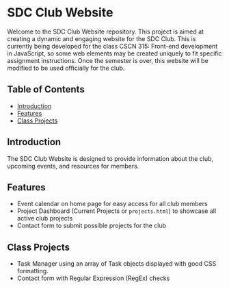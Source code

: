 # SDC Club Website

Welcome to the SDC Club Website repository. This project is aimed at creating a dynamic and engaging website for the SDC Club.  This is currently being developed for the class CSCN 315: Front-end development in JavaScript, so some web elements may be created uniquely to fit specific assignment instructions.  Once the semester is over, this website will be modified to be used officially for the club.

## Table of Contents

- [Introduction](#introduction)
- [Features](#features)
- [Class Projects](#class-projects)

## Introduction

The SDC Club Website is designed to provide information about the club, upcoming events, and resources for members.

## Features

- Event calendar on home page for easy access for all club members
- Project Dashboard (Current Projects or <code>projects.html</code>) to showcase all active club projects
- Contact form to submit possible projects for the club

## Class Projects

- Task Manager using an array of Task objects displayed with good CSS formatting.
- Contact form with Regular Expression (RegEx) checks
